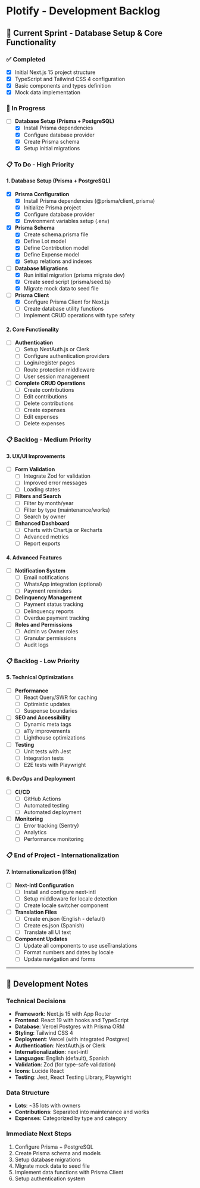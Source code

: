 # Plotify - Development Backlog

## 🚀 Current Sprint - Database Setup & Core Functionality

### ✅ Completed

- [x] Initial Next.js 15 project structure
- [x] TypeScript and Tailwind CSS 4 configuration
- [x] Basic components and types definition
- [x] Mock data implementation

### 🔄 In Progress

- [ ] **Database Setup (Prisma + PostgreSQL)**
  - [x] Install Prisma dependencies
  - [x] Configure database provider
  - [x] Create Prisma schema
  - [x] Setup initial migrations

### 📋 To Do - High Priority

#### 1. Database Setup (Prisma + PostgreSQL)

- [x] **Prisma Configuration**
  - [x] Install Prisma dependencies (@prisma/client, prisma)
  - [x] Initialize Prisma project
  - [x] Configure database provider
  - [x] Environment variables setup (.env)
- [x] **Prisma Schema**
  - [x] Create schema.prisma file
  - [x] Define Lot model
  - [x] Define Contribution model
  - [x] Define Expense model
  - [x] Setup relations and indexes
- [ ] **Database Migrations**
  - [x] Run initial migration (prisma migrate dev)
  - [x] Create seed script (prisma/seed.ts)
  - [x] Migrate mock data to seed file
- [ ] **Prisma Client**
  - [x] Configure Prisma Client for Next.js
  - [ ] Create database utility functions
  - [ ] Implement CRUD operations with type safety

#### 2. Core Functionality

- [ ] **Authentication**
  - [ ] Setup NextAuth.js or Clerk
  - [ ] Configure authentication providers
  - [ ] Login/register pages
  - [ ] Route protection middleware
  - [ ] User session management
- [ ] **Complete CRUD Operations**
  - [ ] Create contributions
  - [ ] Edit contributions
  - [ ] Delete contributions
  - [ ] Create expenses
  - [ ] Edit expenses
  - [ ] Delete expenses

### 📋 Backlog - Medium Priority

#### 3. UX/UI Improvements

- [ ] **Form Validation**
  - [ ] Integrate Zod for validation
  - [ ] Improved error messages
  - [ ] Loading states
- [ ] **Filters and Search**
  - [ ] Filter by month/year
  - [ ] Filter by type (maintenance/works)
  - [ ] Search by owner
- [ ] **Enhanced Dashboard**
  - [ ] Charts with Chart.js or Recharts
  - [ ] Advanced metrics
  - [ ] Report exports

#### 4. Advanced Features

- [ ] **Notification System**
  - [ ] Email notifications
  - [ ] WhatsApp integration (optional)
  - [ ] Payment reminders
- [ ] **Delinquency Management**
  - [ ] Payment status tracking
  - [ ] Delinquency reports
  - [ ] Overdue payment tracking
- [ ] **Roles and Permissions**
  - [ ] Admin vs Owner roles
  - [ ] Granular permissions
  - [ ] Audit logs

### 📋 Backlog - Low Priority

#### 5. Technical Optimizations

- [ ] **Performance**
  - [ ] React Query/SWR for caching
  - [ ] Optimistic updates
  - [ ] Suspense boundaries
- [ ] **SEO and Accessibility**
  - [ ] Dynamic meta tags
  - [ ] a11y improvements
  - [ ] Lighthouse optimizations
- [ ] **Testing**
  - [ ] Unit tests with Jest
  - [ ] Integration tests
  - [ ] E2E tests with Playwright

#### 6. DevOps and Deployment

- [ ] **CI/CD**
  - [ ] GitHub Actions
  - [ ] Automated testing
  - [ ] Automated deployment
- [ ] **Monitoring**
  - [ ] Error tracking (Sentry)
  - [ ] Analytics
  - [ ] Performance monitoring

### 📋 End of Project - Internationalization

#### 7. Internationalization (i18n)

- [ ] **Next-intl Configuration**
  - [ ] Install and configure next-intl
  - [ ] Setup middleware for locale detection
  - [ ] Create locale switcher component
- [ ] **Translation Files**
  - [ ] Create en.json (English - default)
  - [ ] Create es.json (Spanish)
  - [ ] Translate all UI text
- [ ] **Component Updates**
  - [ ] Update all components to use useTranslations
  - [ ] Format numbers and dates by locale
  - [ ] Update navigation and forms

---

## 📝 Development Notes

### Technical Decisions

- **Framework**: Next.js 15 with App Router
- **Frontend**: React 19 with hooks and TypeScript
- **Database**: Vercel Postgres with Prisma ORM
- **Styling**: Tailwind CSS 4
- **Deployment**: Vercel (with integrated Postgres)
- **Authentication**: NextAuth.js or Clerk
- **Internationalization**: next-intl
- **Languages**: English (default), Spanish
- **Validation**: Zod (for type-safe validation)
- **Icons**: Lucide React
- **Testing**: Jest, React Testing Library, Playwright

### Data Structure

- **Lots**: ~35 lots with owners
- **Contributions**: Separated into maintenance and works
- **Expenses**: Categorized by type and category

### Immediate Next Steps

1. Configure Prisma + PostgreSQL
2. Create Prisma schema and models
3. Setup database migrations
4. Migrate mock data to seed file
5. Implement data functions with Prisma Client
6. Setup authentication system
